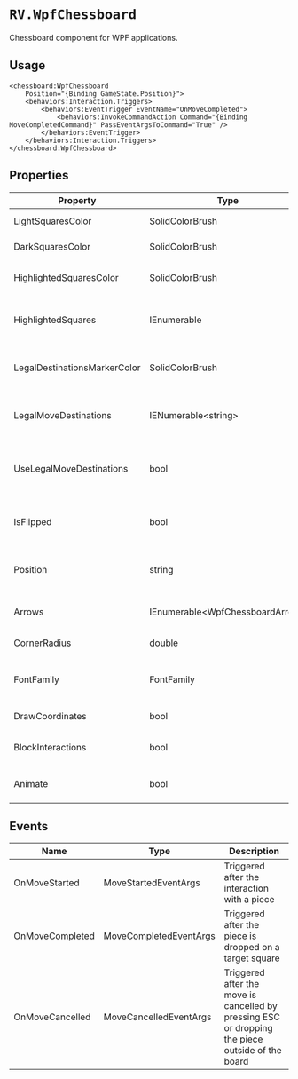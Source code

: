 #  `RV.WpfChessboard`
Chessboard component for WPF applications.

## Usage
```XAML
<chessboard:WpfChessboard
    Position="{Binding GameState.Position}">
    <behaviors:Interaction.Triggers>
        <behaviors:EventTrigger EventName="OnMoveCompleted">
            <behaviors:InvokeCommandAction Command="{Binding MoveCompletedCommand}" PassEventArgsToCommand="True" />
        </behaviors:EventTrigger>
    </behaviors:Interaction.Triggers>
</chessboard:WpfChessboard>
```

## Properties

| Property | Type | Description |
| --- | --- | --- |
| LightSquaresColor | SolidColorBrush | Color of light squares |
| DarkSquaresColor | SolidColorBrush | Color of dark squares |
| HighlightedSquaresColor | SolidColorBrush | Color of highlighted squares |
| HighlightedSquares | IEnumerable<string> | List of highlighted squares (a1, c7, etc.) |
| LegalDestinationsMarkerColor | SolidColorBrush | Color of legal move destination squares |
| LegalMoveDestinations | IENumerable\<string> | List of legal destination squares (a1, c7, etc.) |
| UseLegalMoveDestinations | bool | Use legal move destinations or allow any move |
| IsFlipped | bool | Show flipped board (with black on the bottom) |
| Position | string | Position on the board (in FEN chess notation) |
| Arrows | IEnumerable\<WpfChessboardArrow> | List of arrows to draw on the board |
| CornerRadius | double | Board corner radius |
| FontFamily | FontFamily | Font family used to draw square coordinates |
| DrawCoordinates | bool | Draw square coordinates |
| BlockInteractions | bool | Block all used interactions with the board |
| Animate | bool | Enable/disable move animations |

## Events

| Name | Type | Description |
| --- | --- | --- |
| OnMoveStarted | MoveStartedEventArgs | Triggered after the interaction with a piece |
| OnMoveCompleted | MoveCompletedEventArgs | Triggered after the piece is dropped on a target square |
| OnMoveCancelled | MoveCancelledEventArgs | Triggered after the move is cancelled by pressing ESC or dropping the piece outside of the board |
